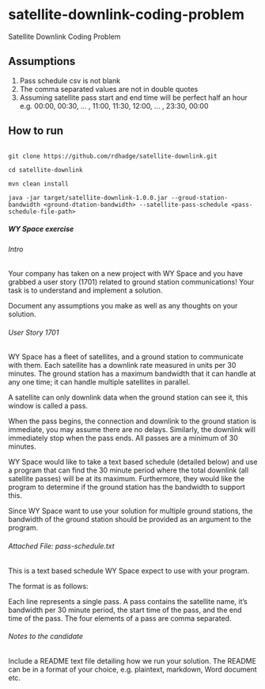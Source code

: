 # satellite-downlink-coding-problem
Satellite Downlink Coding Problem

## Assumptions
1) Pass schedule csv is not blank
2) The comma separated values are not in double quotes
3) Assuming satellite pass start and end time will be perfect half an hour e.g. 00:00, 00:30, ... , 11:00, 11:30, 12:00, ... , 23:30, 00:00 

## How to run

```

git clone https://github.com/rdhadge/satellite-downlink.git

cd satellite-downlink

mvn clean install

java -jar target/satellite-downlink-1.0.0.jar --groud-station-bandwidth <ground-dtation-bandwidth> --satellite-pass-schedule <pass-schedule-file-path>

``` 

##### WY Space exercise

###### Intro

Your company has taken on a new project with WY Space and you have grabbed a user story (1701) related to ground station communications! Your task is to understand and implement a solution.

Document any assumptions you make as well as any thoughts on your solution.

###### User Story 1701

WY Space has a fleet of satellites, and a ground station to communicate with them. Each satellite has a downlink rate measured in units per 30 minutes. The ground station has a maximum bandwidth that it can handle at any one time; it can handle multiple satellites in parallel.

A satellite can only downlink data when the ground station can see it, this window is called a pass.

When the pass begins, the connection and downlink to the ground station is immediate, you may assume there are no delays. Similarly, the downlink will immediately stop when the pass ends. All passes are a minimum of 30 minutes.

WY Space would like to take a text based schedule (detailed below) and use a program that can find the 30 minute period where the total downlink (all satellite passes) will be at its maximum. Furthermore, they would like the program to determine if the ground station has the bandwidth to support this.

Since WY Space want to use your solution for multiple ground stations, the bandwidth of the ground station should be provided as an argument to the program.

###### Attached File: pass-schedule.txt

This is a text based schedule WY Space expect to use with your program.

The format is as follows:

Each line represents a single pass. A pass contains the satellite name, it’s bandwidth per 30 minute period, the start time of the pass, and the end time of the pass. The four elements of a pass are comma separated.

###### Notes to the candidate

Include a README text file detailing how we run your solution. The README can be in a format of your choice, e.g. plaintext, markdown, Word document etc.
